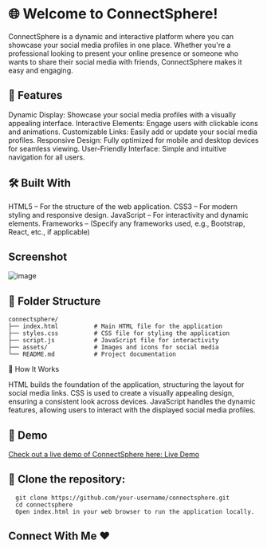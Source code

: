 # 🌐 Welcome to ConnectSphere!
ConnectSphere is a dynamic and interactive platform where you can showcase your social media profiles in one place. Whether you're a professional looking to present your online presence or someone who wants to share their social media with friends, ConnectSphere makes it easy and engaging.

## 🚀 Features

Dynamic Display: Showcase your social media profiles with a visually appealing interface.
Interactive Elements: Engage users with clickable icons and animations.
Customizable Links: Easily add or update your social media profiles.
Responsive Design: Fully optimized for mobile and desktop devices for seamless viewing.
User-Friendly Interface: Simple and intuitive navigation for all users.

## 🛠️ Built With

HTML5 – For the structure of the web application.
CSS3 – For modern styling and responsive design.
JavaScript – For interactivity and dynamic elements.
Frameworks – (Specify any frameworks used, e.g., Bootstrap, React, etc., if applicable)

## Screenshot
![image](https://github.com/user-attachments/assets/6def8bb1-a93e-4df3-adb1-b6ba53c68ca6)


## 📂 Folder Structure

    connectsphere/
    ├── index.html          # Main HTML file for the application
    ├── styles.css          # CSS file for styling the application
    ├── script.js           # JavaScript file for interactivity
    ├── assets/             # Images and icons for social media
    └── README.md           # Project documentation

🎯 How It Works

HTML builds the foundation of the application, structuring the layout for social media links.
CSS is used to create a visually appealing design, ensuring a consistent look across devices.
JavaScript handles the dynamic features, allowing users to interact with the displayed social media profiles.

## 🎨 Demo

[Check out a live demo of ConnectSphere here: Live Demo](https://connectspheree.netlify.app/)

## 📅 Clone the repository:

      git clone https://github.com/your-username/connectsphere.git
      cd connectsphere
      Open index.html in your web browser to run the application locally.

## Connect With Me ❤️
